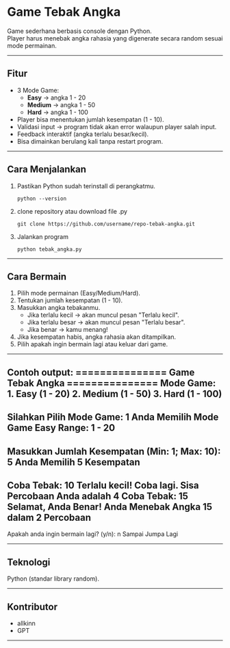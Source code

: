 # Game Tebak Angka

Game sederhana berbasis console dengan Python.  
Player harus menebak angka rahasia yang digenerate secara random sesuai mode permainan.  

---

## Fitur
- 3 Mode Game:
  - **Easy** → angka 1 - 20
  - **Medium** → angka 1 - 50
  - **Hard** → angka 1 - 100
- Player bisa menentukan jumlah kesempatan (1 - 10).
- Validasi input → program tidak akan error walaupun player salah input.
- Feedback interaktif (angka terlalu besar/kecil).
- Bisa dimainkan berulang kali tanpa restart program.

---

## Cara Menjalankan
1. Pastikan Python sudah terinstall di perangkatmu.
   ```
   python --version
2. clone repository atau download file .py
   ```
   git clone https://github.com/username/repo-tebak-angka.git
3. Jalankan program
   ```
   python tebak_angka.py

---

## Cara Bermain
1. Pilih mode permainan (Easy/Medium/Hard).
2. Tentukan jumlah kesempatan (1 - 10).
3. Masukkan angka tebakanmu.
   - Jika terlalu kecil → akan muncul pesan "Terlalu kecil".
   - Jika terlalu besar → akan muncul pesan "Terlalu besar".
   - Jika benar → kamu menang!
4. Jika kesempatan habis, angka rahasia akan ditampilkan.
5. Pilih apakah ingin bermain lagi atau keluar dari game.

---

Contoh output:
=============== Game Tebak Angka ===============
Mode Game:
    1. Easy (1 - 20)
    2. Medium (1 - 50)
    3. Hard (1 - 100)
------------------------------------------------
Silahkan Pilih Mode Game: 1
Anda Memilih Mode Game Easy
Range: 1 - 20
------------------------------------------------
Masukkan Jumlah Kesempatan (Min: 1; Max: 10): 5
Anda Memilih 5 Kesempatan
------------------------------------------------
Coba Tebak: 10
Terlalu kecil! Coba lagi.
Sisa Percobaan Anda adalah 4
Coba Tebak: 15
Selamat, Anda Benar!
Anda Menebak Angka 15 dalam 2 Percobaan
------------------------------------------------
Apakah anda ingin bermain lagi? (y/n): n
Sampai Jumpa Lagi

---

## Teknologi
   Python (standar library random).

---

## Kontributor
   - allkinn
   - GPT

---

